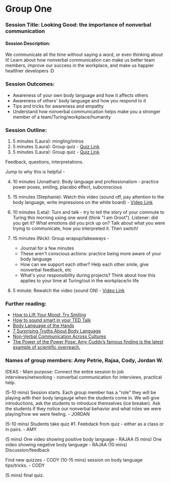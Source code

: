 # Group One

### Session Title: Looking Good: the importance of nonverbal communication
#### Session Description:
We communicate all the time without saying a word, or even thinking about it! Learn about how nonverbal communication can make us better team members, improve our success in the workplace, and make us happier healthier developers :D

### Session Outcomes: 
- Awareness of your own body language and how it affects others
- Awareness of others' body language and how you respond to it
- Tips and tricks for awareness and empathy
- Understand how nonverbal communication helps make you a stronger member of a team/Turing/workplace/humanity

### Session Outline:
1. 5 minutes (Laura): mingling/intros
2. 5 minutes (Laura): Group quiz - [Quiz Link](https://testyourself.psychtests.com/testid/3764)
3. 5 minutes (Laura): Group quiz - [Quiz Link](https://www.theguardian.com/small-business-network/2016/mar/04/quiz-fluent-body-language-business-success-relationships)

Feedback, questions, interpretations. 

Jump to why this is helpful - 

4. 10 minutes (Jonathan): Body language and professionalism - practice power poses, smiling, placebo effect, subconscious

5. 15 minutes (Stephanie): Watch this video (sound off, pay attention to the body language, write impressions on the white board) - [Video Link](https://www.youtube.com/watch?v=_ZBKX-6Gz6A)
6. 10 minutes (Leta): Turn and talk - try to tell the story of your commute to Turing this morning using one word (think "I am Groot"). Listener: did you get it? What emotions did you pick up on? Talk about what you were trying to communicate, how you interpreted it. Then switch!
8. 15 minutes (Nick): Group wrapup/takeaways -
    - Journal for a few minutes
    - These aren't conscious actions: practice being more aware of your body language
    - How can we support each other? Help each other smile, give nonverbal feedback, etc
    - What's your responsibility during projects? Think about how this applies to your time at Turing/out in the workplace/in life
9. 5 minute: Rewatch the video (sound ON) - [Video Link](https://www.youtube.com/watch?v=_ZBKX-6Gz6A)

### Further reading:
- [How to Lift Your Mood: Try Smiling](http://content.time.com/time/health/article/0,8599,1871687,00.html)
- [How to sound smart in your TED Talk](https://www.youtube.com/watch?v=8S0FDjFBj8o)
- [Body Language of the Hands](https://www.psychologytoday.com/blog/spycatcher/201001/body-language-the-hands)
- [7 Surprising Truths About Body Language](https://www.forbes.com/sites/nickmorgan/2012/10/25/7-surprising-truths-about-body-language/#70a1db93509f)
- [Non-Verbal Communication Across Cultures](https://www.psychologytoday.com/blog/between-cultures/201706/non-verbal-communication-across-cultures)
- [The Power of the Power Pose: Amy Cuddy’s famous finding is the latest example of scientific overreach.](http://www.slate.com/articles/health_and_science/science/2016/01/amy_cuddy_s_power_pose_research_is_the_latest_example_of_scientific_overreach.html)

### Names of group members: Amy Petrie, Rajaa, Cody, Jordan W.


IDEAS - Main purpose: Connect the entire session to job interviews/networking - nonverbal communication for interviews, practical help.

(5-10 mins) Session starts. Each group member has a "role" they will be playing with their body langauge when the students come in. We will give introductions, ask the students to introduce themselves (ice breaker). Ask the students if they notice our nonverbal behavior and what roles we were playing/how we were feeling. - JORDAN

(5-10 mins) Students take quiz #1. Feebdack from quiz - either as a class or in pairs. - AMY

(5 mins) One video showing positive body language - RAJAA
(5 mins) One video showing negative body language - RAJAA
(10 mins) Discussion/feedback

Find new quizzes - CODY
(10-15 mins) session on body language tips/tricks. - CODY

(5 mins) final quiz.



